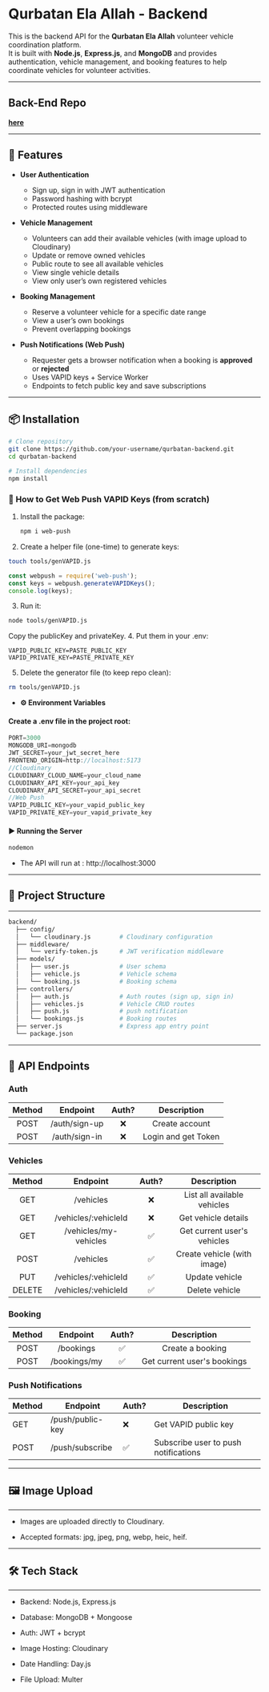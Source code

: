# Qurbatan Ela Allah - Backend

This is the backend API for the **Qurbatan Ela Allah** volunteer vehicle coordination platform.  
It is built with **Node.js**, **Express.js**, and **MongoDB** and provides authentication, vehicle management, and booking features to help coordinate vehicles for volunteer activities.

---

## Back-End Repo
**[here](https://github.com/MahmoodAlnokhatha/qurbatan-ela-allah-front-end)**

---

## 🚀 Features

- **User Authentication**  
  - Sign up, sign in with JWT authentication  
  - Password hashing with bcrypt  
  - Protected routes using middleware

- **Vehicle Management**  
  - Volunteers can add their available vehicles (with image upload to Cloudinary)  
  - Update or remove owned vehicles  
  - Public route to see all available vehicles  
  - View single vehicle details  
  - View only user’s own registered vehicles

- **Booking Management**  
  - Reserve a volunteer vehicle for a specific date range  
  - View a user’s own bookings  
  - Prevent overlapping bookings

- **Push Notifications (Web Push)**
  - Requester gets a browser notification when a booking is **approved** or **rejected**
  - Uses VAPID keys + Service Worker
  - Endpoints to fetch public key and save subscriptions


---

## 📦 Installation

```bash
# Clone repository
git clone https://github.com/your-username/qurbatan-backend.git
cd qurbatan-backend

# Install dependencies
npm install
```

### 🔑 How to Get Web Push VAPID Keys (from scratch)

1. Install the package:
   ```bash
   npm i web-push
   ```
2. Create a helper file (one-time) to generate keys:
```bash
touch tools/genVAPID.js
```
```js
const webpush = require('web-push');
const keys = webpush.generateVAPIDKeys();
console.log(keys);
```
3. Run it:
```bash
node tools/genVAPID.js
```
Copy the publicKey and privateKey.
4. Put them in your .env:
```
VAPID_PUBLIC_KEY=PASTE_PUBLIC_KEY
VAPID_PRIVATE_KEY=PASTE_PRIVATE_KEY
```
5. Delete the generator file (to keep repo clean):
```bash
rm tools/genVAPID.js
```


- **⚙️ Environment Variables**
#### Create a .env file in the project root:
```javaScript
PORT=3000
MONGODB_URI=mongodb
JWT_SECRET=your_jwt_secret_here
FRONTEND_ORIGIN=http://localhost:5173
//Cloudinary
CLOUDINARY_CLOUD_NAME=your_cloud_name
CLOUDINARY_API_KEY=your_api_key
CLOUDINARY_API_SECRET=your_api_secret
//Web Push
VAPID_PUBLIC_KEY=your_vapid_public_key
VAPID_PRIVATE_KEY=your_vapid_private_key
```
#### ▶️ Running the Server
```bash
nodemon
```
- The API will run at : http://localhost:3000
---

## 📂 Project Structure
---
``` bash
backend/
  ├── config/
  │   └── cloudinary.js        # Cloudinary configuration
  ├── middleware/
  │   └── verify-token.js      # JWT verification middleware
  ├── models/
  │   ├── user.js              # User schema
  │   ├── vehicle.js           # Vehicle schema
  │   └── booking.js           # Booking schema
  ├── controllers/
  │   ├── auth.js              # Auth routes (sign up, sign in)
  │   ├── vehicles.js          # Vehicle CRUD routes
  │   ├── push.js              # push notification
  │   └── bookings.js          # Booking routes
  ├── server.js                # Express app entry point
  └── package.json

```
---

## 📌 API Endpoints

### Auth

| Method | Endpoint | Auth? | Description |
| :----: | :-------: | :---: | :----------:|
| POST   | /auth/sign-up | ❌ | Create account |
| POST   | /auth/sign-in | ❌ | Login and get Token |

### Vehicles

| Method | Endpoint | Auth? | Description |
| :----: | :-------: | :---: | :----------:|
| GET   | /vehicles | ❌ | List all available vehicles |
| GET   | /vehicles/:vehicleId | ❌ | Get vehicle details |
| GET   | /vehicles/my-vehicles | ✅ | Get current user's vehicles |
| POST   | /vehicles | ✅ | Create vehicle (with image) |
| PUT   | /vehicles/:vehicleId | ✅ | Update vehicle |
| DELETE   | /vehicles/:vehicleId | ✅ | Delete vehicle |

### Booking

| Method | Endpoint | Auth? | Description |
| :----: | :-------: | :---: | :----------:|
| POST   | /bookings | ✅ | Create a booking |
| POST   | /bookings/my | ✅ | Get current user's bookings |

### Push Notifications

| Method | Endpoint         | Auth? | Description |
| ------ | ---------------- | ----- | ----------- |
| GET    | /push/public-key | ❌    | Get VAPID public key |
| POST   | /push/subscribe  | ✅    | Subscribe user to push notifications |

---

## 🖼️ Image Upload
---

- Images are uploaded directly to Cloudinary.

- Accepted formats: jpg, jpeg, png, webp, heic, heif.
---

## 🛠️ Tech Stack
---
- Backend: Node.js, Express.js

- Database: MongoDB + Mongoose

- Auth: JWT + bcrypt

- Image Hosting: Cloudinary

- Date Handling: Day.js

- File Upload: Multer
